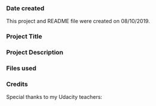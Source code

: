 ### Date created
This project and README file were created on 08/10/2019.

### Project Title


### Project Description


### Files used


### Credits
Special thanks to my Udacity teachers:  
